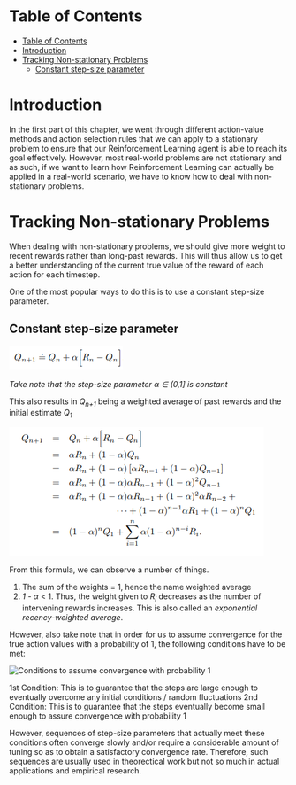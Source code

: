 # Table of Contents

- [Table of Contents](#table-of-contents)
- [Introduction](#introduction)
- [Tracking Non-stationary Problems](#tracking-non-stationary-problems)
  - [Constant step-size parameter](#constant-step-size-parameter)

# Introduction

In the first part of this chapter, we went through different action-value methods and action selection rules that we can apply to a stationary problem to ensure that our Reinforcement Learning agent is able to reach its goal effectively. However, most real-world problems are not stationary and as such, if we want to learn how Reinforcement Learning can actually be applied in a real-world scenario, we have to know how to deal with non-stationary problems.

# Tracking Non-stationary Problems

When dealing with non-stationary problems, we should give more weight to recent rewards rather than long-past rewards. This will thus allow us to get a better understanding of the current true value of the reward of each action for each timestep.

One of the most popular ways to do this is to use a constant step-size parameter.

## Constant step-size parameter

![Constant Step-size Parameter eqn](./img/constantStepSizeParameter_updateRule.PNG)

*Take note that the step-size parameter &alpha; &#8712; (0,1] is constant* 

This also results in *Q<sub>n+1</sub>* being a weighted average of past rewards and the initial estimate *Q<sub>1</sub>*

![Constant Step-size Parameter Weighted Average](./img/constantStepSizeParameter_weightedAvg.PNG)

From this formula, we can observe a number of things.
1. The sum of the weights = 1, hence the name weighted average
2. *1 - &alpha;* < 1. Thus, the weight given to *R<sub>i</sub>* decreases as the number of intervening rewards increases. This is also called an *exponential recency-weighted average*.

However, also take note that in order for us to assume convergence for the true action values with a probability of 1, the following conditions have to be met:

![Conditions to assume convergence with probability 1](./img/convergenceAssumptionConditions)

1<super>st</super> Condition: This is to guarantee that the steps are large enough to eventually overcome any initial conditions / random fluctuations
2<super>nd</super> Condition: This is to guarantee that the steps eventually become small enough to assure convergence with probability 1

However, sequences of step-size parameters that actually meet these conditions often converge slowly and/or require a considerable amount of tuning so as to obtain a satisfactory convergence rate. Therefore, such sequences are usually used in theorectical work but not so much in actual applications and empirical research.